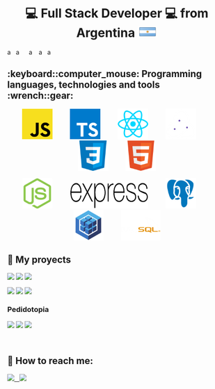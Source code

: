 <h1 font-size=70px align="center">
💻 Full Stack Developer 💻 
from Argentina
<img width="45px" height="25px" src="https://github.com/francofraiese/francofraiese/blob/main/images/argentina.png"/>
</h1>
<span>a</span>
&nbsp;
<span>a</span>
&emsp;
<span>a</span>
&ensp;
<span>a</span>
&nbsp;
<span>a</span>

<h2>	:keyboard::computer_mouse: Programming languages, technologies and tools :wrench::gear:</h2>
<p align="center" gap=10px>
  <img width=70px height=70px src="https://github.com/francofraiese/francofraiese/blob/main/images/JS.png">
  &emsp;
  &emsp;
  <img width=70px height=70px src="https://github.com/francofraiese/francofraiese/blob/main/images/TS.png">
  &emsp;
  &emsp;
  <img width=70px height=70px src="https://github.com/francofraiese/francofraiese/blob/main/images/react.png">
  &emsp;
  &emsp;
  <img width=70px height=70px src="https://github.com/francofraiese/francofraiese/blob/main/images/redux.png">
  &emsp;
  &emsp;
  <img width=70px height=70px src="https://github.com/francofraiese/francofraiese/blob/main/images/CSS3.png">
  &emsp;
  &emsp;
  <img width=70px height=70px src="https://github.com/francofraiese/francofraiese/blob/main/images/HTML.png">
</p>

<p align="center">
  <img width=70px height=70px src="https://github.com/francofraiese/francofraiese/blob/main/images/NODE.png">
  &emsp;
  &emsp;
  <img width=180px height=65px src="https://github.com/francofraiese/francofraiese/blob/main/images/express.png">
  &emsp;
  &emsp;
  <img width=70px height=70px src="https://github.com/francofraiese/francofraiese/blob/main/images/postgres.png">
  &emsp;
  &emsp;
  <img width=70px height=70px src="https://github.com/francofraiese/francofraiese/blob/main/images/sequelize.png">
  &emsp;
  &emsp;
  <img width=90px height=70px src="https://github.com/francofraiese/francofraiese/blob/main/images/Mysql.png">
</p>

  
  
## :pushpin: My proyects

<p>
  <a><img src="https://github.com/WanCirone/wancirone/blob/main/images/petStore/home.png"></a>
  <a><img src="https://github.com/WanCirone/wancirone/blob/main/images/petStore/catalogo.png"></a>
  <a><img src="https://github.com/WanCirone/wancirone/blob/main/images/petStore/tablaordenes.png"></a>
</p>
<p>
  <a><img src="https://github.com/WanCirone/wancirone/blob/main/images/petStore/carrito.png"></a>
  <a><img src="https://github.com/WanCirone/wancirone/blob/main/images/petStore/reviews.png"></a>
  <a><img src="https://github.com/WanCirone/wancirone/blob/main/images/petStore/average.png"></a>
</p>

<h3>Pedidotopia</h3>
<p>
  <a><img src="https://github.com/WanCirone/wancirone/blob/main/images/pedidotopia/tabla.jpg"></a>
  <a><img src="https://github.com/WanCirone/wancirone/blob/main/images/pedidotopia/nuevoprod.png"></a>
  <a><img src="https://github.com/WanCirone/wancirone/blob/main/images/pedidotopia/imagen.png"></a>
</p> 
&nbsp;

## :paperclip: How to reach me:
<span >
<a href="https://www.linkedin.com/in/wanda-trinidad-cirone/" ><img width="5%" src="https://github.com/WanCirone/wancirone/blob/main/logos/linkedin-icon.png"> &nbsp;
<a href="mailto:wandacirone@gmail.com" ><img width="5%" src="https://github.com/WanCirone/wancirone/blob/main/logos/gmail-icon%20green.png">
</span>